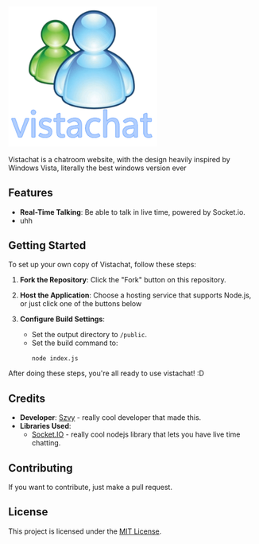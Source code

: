 <img src="public/vistachat.png" alt="Vistachat" width="300"/>

Vistachat is a chatroom website, with the design heavily inspired by Windows Vista, literally the best windows version ever

## Features

- **Real-Time Talking**: Be able to talk in live time, powered by Socket.io.
- uhh

## Getting Started

To set up your own copy of Vistachat, follow these steps:

1. **Fork the Repository**: Click the "Fork" button on this repository.
   
2. **Host the Application**: Choose a hosting service that supports Node.js, or just click one of the buttons below
   
3. **Configure Build Settings**:
   - Set the output directory to `/public`.
   - Set the build command to:
     ```
     node index.js
     ```

After doing these steps, you're all ready to use vistachat! :D

## Credits

- **Developer**: [Szvy](https://szvy.win/) - really cool developer that made this.
- **Libraries Used**: 
  - [Socket.IO](https://socket.io/) - really cool nodejs library that lets you have live time chatting.

## Contributing

If you want to contribute, just make a pull request.

## License

This project is licensed under the [MIT License](LICENSE).
